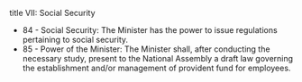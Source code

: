 title VII: Social Security

<ul>
			<li>84 - Social Security: The Minister has the power to issue regulations pertaining to social security.<ul>
			</ul></li>			<li>85 - Power of the Minister: The Minister shall, after conducting the necessary study, present to the National Assembly a draft law governing the establishment and&#x2F;or management of provident fund for employees.<ul>
			</ul></li></ul>
